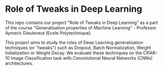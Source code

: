 # Role of Tweaks in Deep Learning

This repo contains our project "Role of Tweaks in Deep Learning" as a part of the course "Generalisation properties of Machine Learning" - Professor Aymeric Dieuleveut (Ecole Polytechnique).

This project aims to study the roles of Deep Learning generalisation techniques (or "tweaks") such as Dropout, Batch Normalization, Weight Initialization or Weight Decay. We evaluate these techniques on the CIFAR-10 Image Classification task with Convolutional Neural Networks (CNNs) architectures.